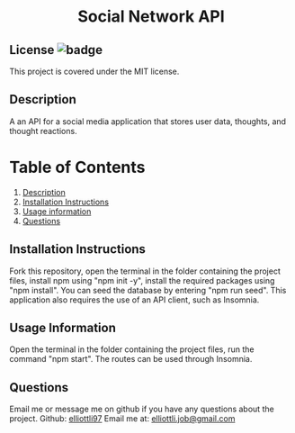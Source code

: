 
<h1 align="center">Social Network API</h1>

## License ![badge](https://badgen.net/badge/License/MIT/blue)
This project is covered under the MIT license. 

<a name="Description"></a>
## Description
A an API for a social media application that stores user data, thoughts, and thought reactions.

# Table of Contents
1. [Description](#Description)
2. [Installation Instructions](#Installation-Instructions)
3. [Usage information](#Usage-Information)
4. [Questions](#Questions)
    
    

<a name="Installation-Instructions"></a>   
## Installation Instructions
Fork this repository, open the terminal in the folder containing the project files, install npm using "npm init -y", install the required packages using "npm install". You can seed the database by entering "npm run seed". This application also requires the use of an API client, such as Insomnia. 

<a name="Usage-Information"></a>   
## Usage Information
Open the terminal in the folder containing the project files, run the command "npm start". The routes can be used through Insomnia. 


<a name="Questions"></a>
## Questions
Email me or message me on github if you have any questions about the project. 
Github: [elliottli97](https://github.com/elliottli97)
Email me at: elliottli.job@gmail.com
